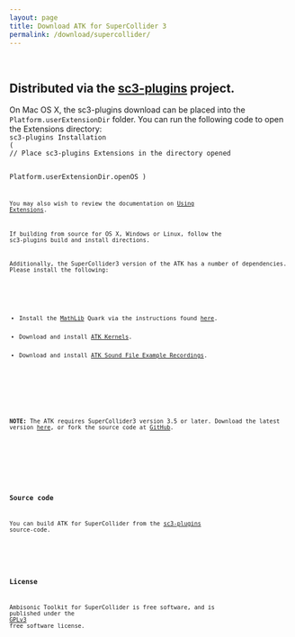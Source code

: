 ```yaml
---
layout: page
title: Download ATK for SuperCollider 3
permalink: /download/supercollider/
---
```


&nbsp;

<div class="alert alert-info">

<h2>Distributed via the <a href="http://sc3-plugins.sourceforge.net/" target="_blank">sc3-plugins</a> project.</h2>

<p>On Mac OS X, the sc3-plugins download can be placed into the <code>Platform.userExtensionDir</code> folder. You can run the following code to open the Extensions directory:

<code>
sc3-plugins Installation
(
// Place sc3-plugins Extensions in the directory opened  

Platform.userExtensionDir.openOS
)
<code>

You may also wish to review the documentation on [Using Extensions](http://doc.sccode.org/Guides/UsingExtensions.html).

If building from source for OS X, Windows or Linux, follow the sc3-plugins build and install directions.</p>

<p>Additionally, the SuperCollider3 version of the ATK has a number of dependencies. Please install the following:<br/><br/></p>

<ul>
  <li>Install the <a href="http://quarks.svn.sourceforge.net/viewvc/quarks/MathLib/" target="_blank">MathLib</a> Quark via the instructions found <a href="http://quarks.sourceforge.net/" target="_blank">here</a>.</li>
  <li>Download and install <a href="/download/kernels">ATK Kernels</a>.</li>
  <li>Download and install <a href="/download/recordings">ATK Sound File Example Recordings</a>.</li>
</ul>

<p>&nbsp;</p>

<p><strong>NOTE:</strong> The ATK requires SuperCollider3 version 3.5 or later. Download the latest version <a href="http://supercollider.github.io/download" target="_blank">here</a>, or fork the source code at <a href="http://supercollider.github.io/" target="_blank">GitHub</a>.</p>

</div>

&nbsp;

### Source code

You can build ATK for SuperCollider from the [sc3-plugins](https://sourceforge.net/projects/sc3-plugins/) source-code.

&nbsp;

### License

Ambisonic Toolkit for SuperCollider is free software, and is published under the <a href="http://www.gnu.org/copyleft/gpl.html" target="_blank">GPLv3</a> free software license.
